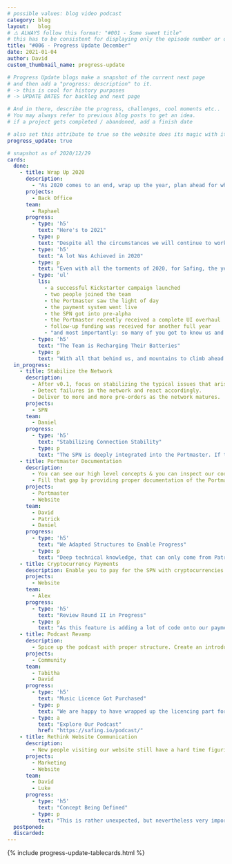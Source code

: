```yaml
---
# possible values: blog video podcast
category: blog
layout:   blog
# ⚠️ ALWAYS follow this format: "#001 - Some sweet title"
# this has to be consistent for displaying only the episode number or only the title
title: "#006 - Progress Update December"
date: 2021-01-04
author: David
custom_thumbnail_name: progress-update

# Progress Update blogs make a snapshot of the current next page
# and then add a "progress: description" to it.
# -> this is cool for history purposes
# -> UPDATE DATES for backlog and next page

# And in there, describe the progress, challenges, cool moments etc..
# You may always refer to previous blog posts to get an idea.
# if a project gets completed / abandoned, add a finish date

# also set this attribute to true so the website does its magic with it
progress_update: true

# snapshot as of 2020/12/29
cards:
  done:
    - title: Wrap Up 2020
      description:
        - "As 2020 comes to an end, wrap up the year, plan ahead for what is to come in 2021 and most importantly, let everyone recharge their batteries."
      projects:
        - Back Office
      team:
        - Raphael
      progress:
        - type: 'h5'
          text: "Here's to 2021"
        - type: p
          text: "Despite all the circumstances we will continue to work hard and push forward: for Privacy, for Freedom. Thanks for being part of that journey. May fate treat us all kindly."
        - type: 'h5'
          text: "A lot Was Achieved in 2020"
        - type: p
          text: "Even with all the torments of 2020, for Safing, the year had a lot of highlights:"
        - type: 'ul'
          lis:
            - a successful Kickstarter campaign launched
            - two people joined the team
            - the Portmaster saw the light of day
            - the payment system went live
            - the SPN got into pre-alpha
            - the Portmaster recently received a complete UI overhaul
            - follow-up funding was received for another full year
            - "and most importantly: so many of you got to know us and are joining our forces"
        - type: 'h5'
          text: "The Team is Recharging Their Batteries"
        - type: p
          text: "With all that behind us, and mountains to climb ahead of us - it was only natural for us to take some time off and regain our strength. This was a big focus of December, along with tidying up some things that have been lying around for too long. Like a spring cleaning in December."
  in_progress:
    - title: Stabilize the Network
      description:
        - After v0.1, focus on stabilizing the typical issues that arise with early software. Fix bugs, improve performance & stability.
        - Detect failures in the network and react accordingly.
        - Deliver to more and more pre-orders as the network matures.
      projects:
        - SPN
      team:
        - Daniel
      progress:
        - type: 'h5'
          text: "Stabilizing Connection Stability"
        - type: p
          text: "The SPN is deeply integrated into the Portmaster. If the Portmaster has slow connection processing, it directly affects the SPN. So fine-tuning this was Daniel's focus on in December. Anyone using the Portmaster will have noticed these improvements."
    - title: Portmaster Documentation
      description:
        - You can see our high level concepts & you can inspect our code. But nothing in between.
        - Fill that gap by providing proper documentation of the Portmaster. What does each component do? With what other components does it interact? Where is its code located?
      projects:
        - Portmaster
        - Website
      team:
        - David
        - Patrick
        - Daniel
      progress:
        - type: 'h5'
          text: "We Adapted Structures to Enable Progress"
        - type: p
          text: "Deep technical knowledge, that can only come from Patrick or Daniel, has been the bottleneck for this project. And with all the recent focus on Portmaster development it was hard to sit together and talk about documentation - there was just always something more important. The solution to this was to adapt our overall structures. Starting in January, certain time slots are booked solely for 'content creation', such as documentation."
    - title: Cryptocurrency Payments
      description: Enable you to pay for the SPN with cryptocurrencies such as Bitcoin, Ethereum and Monero
      projects:
        - Website
      team:
        - Alex
      progress:
        - type: 'h5'
          text: "Review Round II in Progress"
        - type: p
          text: "As this feature is adding a lot of code onto our payment system codebase, some bigger restructures were already implemented. Currently we are taking a look at all of the details and looking how we can improve the smaller things."
    - title: Podcast Revamp
      description:
        - Spice up the podcast with proper structure. Create an introduction and outro with underlined music and improve the overall storytelling.
      projects:
        - Community
      team:
        - Tabitha
        - David
      progress:
        - type: 'h5'
          text: "Music Licence Got Purchased"
        - type: p
          text: "We are happy to have wrapped up the licencing part for this. Now, we have an amazing artists whose music we can use in our podcast. Looking forward to the results. Publishing the first episode of the new season in January. Stay tuned!"
        - type: a
          text: "Explore Our Podcast"
          href: "https://safing.io/podcast/"
    - title: Rethink Website Communication
      description:
        - New people visiting our website still have a hard time figuring out what we do at a glance. Instead of explaining everything at once, simplify our entry-level communication and move more complex stuff into according sub pages.
      projects:
        - Marketing
        - Website
      team:
        - David
        - Luke
      progress:
        - type: 'h5'
          text: "Concept Being Defined"
        - type: p
          text: "This is rather unexpected, but nevertheless very important. We realised people do not understand what we do when visiting our website for the first time. A lot of thought is being put into how we can improve this. Though we have some concepts ready, it is not too fleshed out yet - it is best to just wait and see ;)"
  postponed:
  discarded:
---
```



{% include progress-update-tablecards.html %}
